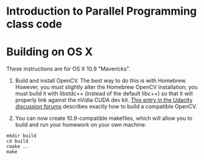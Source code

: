 
# Introduction to Parallel Programming class code

# Building on OS X

These instructions are for OS X 10.9 "Mavericks".

1. Build and install OpenCV. The best way to do this is with
Homebrew. However, you must slightly alter the Homebrew OpenCV
installation; you must build it with libstdc++ (instead of the default
libc++) so that it will properly link against the nVidia CUDA dev kit. 
[This entry in the Udacity discussion forums](http://forums.udacity.com/questions/100132476/cuda-55-opencv-247-os-x-maverick-it-doesnt-work) describes exactly how to build a compatible OpenCV.

2. You can now create 10.9-compatible makefiles, which will allow you to
build and run your homework on your own machine:
```
mkdir build
cd build
cmake ..
make
```

